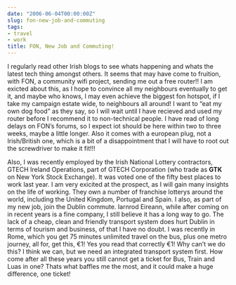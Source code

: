 ```yaml
---
date: "2006-06-04T00:00:00Z"
slug: fon-new-job-and-commuting
tags:
- travel
- work
title: FON, New Job and Commuting!
---
```


I regularly read other Irish blogs to see whats happening and whats the latest
tech thing amongst others. It seems that may have come to fruition, with FON,
a community wifi project, sending me out a free router!! I am exicted about
this, as I hope to convince all my neighbours eventually to get it, and maybe
who knows, I may even achieve the biggest fon hotspot, if I take my campaign
estate wide, to neighbours all around! I want to “eat my own dog food” as they
say, so I will wait until I have recieved and used my router before I
recommend it to non-technical people. I have read of long delays on FON’s
forums, so I expect iot should be here within two to three weeks, maybe a
little longer. Also it comes with a european plug, not a Irish/British one,
which is a bit of a disappointment that I will have to root out the
screwdriver to make it fit!!!

Also, I was recently employed by the Irish National Lottery contractors, GTECH
Ireland Operations, part of GTECH Corporation (who trade as **GTK** on New
York Stock Exchange). It was voted one of the fifty best places to work last
year. I am very exicited at the prospect, as I will gain many insights on the
life of working. They own a number of franchise lotterys around the world,
including the United Kingdom, Portugal and Spain.   I also, as part of my new
job, join the Dublin commute. Iarnrod Eireann, while after coming on in recent
years is a fine company, I still believe it has a long way to go. The lack of
a cheap, clean and friendly transport system does hurt Dublin in terms of
tourism and business, of that I have no doubt. I was recently in Rome, which
you get 75 minutes unlimited travel on the bus, plus one metro journey, all
for, get this, €1! Yes you read that correctly €1! Why can’t we do this? I
think we can, but we need an integrated transport system first. How come after
all these years you still cannot get a ticket for Bus, Train and Luas in one?
Thats what baffles me the most, and it could make a huge difference, one
ticket!